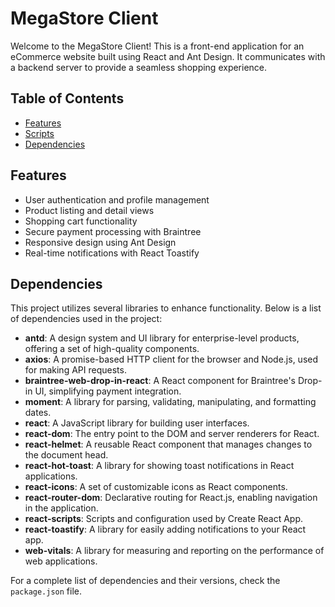 # MegaStore Client

Welcome to the MegaStore Client! This is a front-end application for an eCommerce website built using React and Ant Design. It communicates with a backend server to provide a seamless shopping experience.

## Table of Contents

- [Features](#features)
- [Scripts](#scripts)
- [Dependencies](#dependencies)

## Features

- User authentication and profile management
- Product listing and detail views
- Shopping cart functionality
- Secure payment processing with Braintree
- Responsive design using Ant Design
- Real-time notifications with React Toastify

## Dependencies

This project utilizes several libraries to enhance functionality. Below is a list of dependencies used in the project:

- **antd**: A design system and UI library for enterprise-level products, offering a set of high-quality components.
- **axios**: A promise-based HTTP client for the browser and Node.js, used for making API requests.
- **braintree-web-drop-in-react**: A React component for Braintree's Drop-in UI, simplifying payment integration.
- **moment**: A library for parsing, validating, manipulating, and formatting dates.
- **react**: A JavaScript library for building user interfaces.
- **react-dom**: The entry point to the DOM and server renderers for React.
- **react-helmet**: A reusable React component that manages changes to the document head.
- **react-hot-toast**: A library for showing toast notifications in React applications.
- **react-icons**: A set of customizable icons as React components.
- **react-router-dom**: Declarative routing for React.js, enabling navigation in the application.
- **react-scripts**: Scripts and configuration used by Create React App.
- **react-toastify**: A library for easily adding notifications to your React app.
- **web-vitals**: A library for measuring and reporting on the performance of web applications.

For a complete list of dependencies and their versions, check the `package.json` file.
